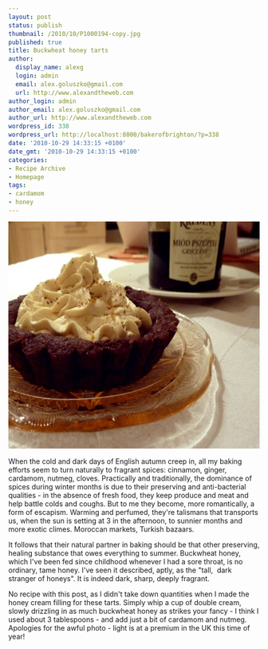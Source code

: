 ```yaml
---
layout: post
status: publish
thumbnail: /2010/10/P1000194-copy.jpg
published: true
title: Buckwheat honey tarts
author:
  display_name: alexg
  login: admin
  email: alex.goluszko@gmail.com
  url: http://www.alexandtheweb.com
author_login: admin
author_email: alex.goluszko@gmail.com
author_url: http://www.alexandtheweb.com
wordpress_id: 338
wordpress_url: http://localhost:8000/bakerofbrighton/?p=338
date: '2010-10-29 14:33:15 +0100'
date_gmt: '2010-10-29 14:33:15 +0100'
categories:
- Recipe Archive
- Homepage
tags:
- cardamom
- honey
---
```

<p><a href="/images/2010/10/P1000194-copy.jpg"><img class="alignnone size-medium wp-image-343" title="Buckwheat honey tarts" src="/images/2010/10/P1000194-copy-620x455.jpg" alt="Buckwheat honey tarts" width="620" height="455" /></a></p>
<p>When the cold and dark days of English autumn creep in, all my baking efforts seem to turn naturally to fragrant spices: cinnamon, ginger, cardamom, nutmeg, cloves. Practically and traditionally, the dominance of spices during winter months is due to their preserving and anti-bacterial qualities - in the absence of fresh food, they keep produce and meat and help battle colds and coughs. But to me they become, more romantically, a form of escapism. Warming and perfumed, they're talismans that transports us, when the sun is setting at 3 in the afternoon, to sunnier months and more exotic climes. Moroccan markets, Turkish bazaars.</p>
<p>It follows that their natural partner in baking should be that other preserving, healing substance that owes everything to summer. Buckwheat honey, which I've been fed since childhood whenever I had a sore throat, is no ordinary, tame honey. I've seen it described, aptly, as the "tall,  dark stranger of honeys". It is indeed dark, sharp, deeply fragrant.</p>
<p>No recipe with this post, as I didn't take down quantities when I made the honey cream filling for these tarts. Simply whip a cup of double cream, slowly drizzling in as much buckwheat honey as strikes your fancy - I think I used about 3 tablespoons - and add just a bit of cardamom and nutmeg. Apologies for the awful photo - light is at a premium in the UK this time of year!</p>
